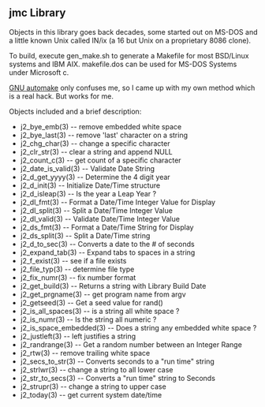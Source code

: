 ## jmc Library

Objects in this library goes back decades, some started out on MS-DOS
and a little known Unix called IN/ix (a 16 but Unix on a proprietary
8086 clone).

To build, execute gen\_make.sh to generate a Makefile for most
BSD/Linux systems and IBM AIX.  makefile.dos can be used for MS-DOS
Systems under Microsoft c.

[GNU automake](https://en.wikipedia.org/wiki/Automake)
only confuses me, so I came up with my own method which
is a real hack.  But works for me.

Objects included and a brief description:

* j2\_bye\_emb(3) -- remove embedded white space
* j2\_bye\_last(3) -- remove 'last' character on a string
* j2\_chg\_char(3) -- change a specific character
* j2\_clr\_str(3) -- clear a string and append NULL
* j2\_count\_c(3) -- get count of a specific character
* j2\_date\_is\_valid(3) -- Validate Date String
* j2\_d\_get\_yyyy(3) -- Determine the 4 digit year
* j2\_d\_init(3) -- Initialize Date/Time structure
* j2\_d\_isleap(3) -- Is the year a Leap Year ?
* j2\_dl\_fmt(3) -- Format a Date/Time Integer Value for Display
* j2\_dl\_split(3) -- Split a Date/Time Integer Value
* j2\_dl\_valid(3) -- Validate Date/Time Integer Value
* j2\_ds\_fmt(3) -- Format a Date/Time String for Display
* j2\_ds\_split(3) -- Split a Date/Time string
* j2\_d\_to\_sec(3) -- Converts a date to the # of seconds 
* j2\_expand\_tab(3) -- Expand tabs to spaces in a string
* j2\_f\_exist(3) -- see if a file exists
* j2\_file\_typ(3) -- determine file type
* j2\_fix\_numr(3) -- fix number format
* j2\_get\_build(3) -- Returns a string with Library Build Date
* j2\_get\_prgname(3) -- get program name from argv
* j2\_getseed(3) -- Get a seed value for rand()
* j2\_is\_all\_spaces(3) -- is a string all white space ?
* j2\_is\_numr(3) -- Is the string all numeric ?
* j2\_is\_space\_embedded(3) -- Does a string any embedded white space ?
* j2\_justleft(3) -- left justifies a string
* j2\_randrange(3) -- Get a random number between an Integer Range
* j2\_rtw(3) -- remove trailing white space
* j2\_secs\_to\_str(3) -- Converts seconds to a "run time" string
* j2\_strlwr(3) -- change a string to all lower case
* j2\_str\_to\_secs(3) -- Converts a "run time" string to Seconds
* j2\_strupr(3) -- change a string to upper case
* j2\_today(3) -- get current system date/time

